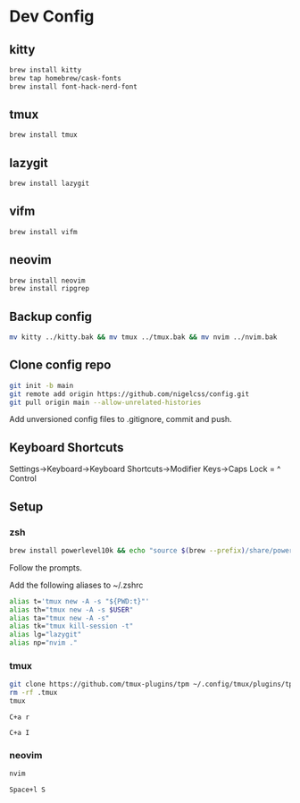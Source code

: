 # Dev Config

## kitty

```zsh
brew install kitty
brew tap homebrew/cask-fonts
brew install font-hack-nerd-font
```

## tmux

```zsh
brew install tmux
```

## lazygit

```zsh
brew install lazygit
```

## vifm

```zsh
brew install vifm
```

## neovim

```zsh
brew install neovim
brew install ripgrep
```

## Backup config

```zsh
mv kitty ../kitty.bak && mv tmux ../tmux.bak && mv nvim ../nvim.bak
```

## Clone config repo

```zsh
git init -b main
git remote add origin https://github.com/nigelcss/config.git
git pull origin main --allow-unrelated-histories
```

Add unversioned config files to .gitignore, commit and push.

## Keyboard Shortcuts

Settings->Keyboard->Keyboard Shortcuts->Modifier Keys->Caps Lock = ^ Control

## Setup

### zsh

```zsh
brew install powerlevel10k && echo "source $(brew --prefix)/share/powerlevel10k/powerlevel10k.zsh-theme" >>~/.zshrc && source ~/.zshrc
```

Follow the prompts.

Add the following aliases to ~/.zshrc

```zsh
alias t='tmux new -A -s "${PWD:t}"'
alias th="tmux new -A -s $USER"
alias ta="tmux new -A -s"
alias tk="tmux kill-session -t"
alias lg="lazygit"
alias np="nvim ."
```

### tmux

```zsh
git clone https://github.com/tmux-plugins/tpm ~/.config/tmux/plugins/tpm
rm -rf .tmux
tmux
```

`C+a r`

`C+a I`

### neovim

```zsh
nvim
```

`Space+l S`
